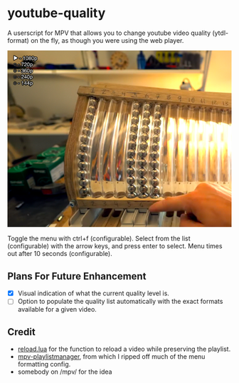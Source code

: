 # youtube-quality
A userscript for MPV that allows you to change youtube video quality (ytdl-format) on the fly, as though you were using the web player.

![screenshot](quality-menu.png)

Toggle the menu with ctrl+f (configurable).   Select from the list (configurable) with the arrow keys, and press enter to select.  Menu times out after 10 seconds (configurable).

## Plans For Future Enhancement
- [x] Visual indication of what the current quality level is.
- [ ] Option to populate the quality list automatically with the exact formats available for a given video.

## Credit
- [reload.lua](https://github.com/4e6/mpv-reload/) for the function to reload a video while preserving the playlist.
- [mpv-playlistmanager](https://github.com/jonniek/mpv-playlistmanager), from which I ripped off much of the menu formatting config.
- somebody on /mpv/ for the idea
